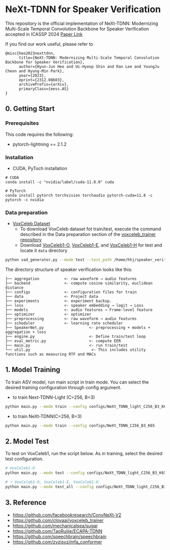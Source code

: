 # NeXt-TDNN for Speaker Verification

This repository is the official implementation of NeXt-TDNN: Modernizing Multi-Scale Temporal Convolution Backbone for Speaker Verification accepted in ICASSP 2024 [Paper Link](https://arxiv.org/abs/2312.08603)

If you find our work useful, please refer to 
```
@misc{heo2023nexttdnn,
      title={NeXt-TDNN: Modernizing Multi-Scale Temporal Convolution Backbone for Speaker Verification}, 
      author={Hyun-Jun Heo and Ui-Hyeop Shin and Ran Lee and YoungJu Cheon and Hyung-Min Park},
      year={2023},
      eprint={2312.08603},
      archivePrefix={arXiv},
      primaryClass={eess.AS}
}
```

## 0. Getting Start

### Prerequisites
This code requires the following:
* pytorch-lightning == 2.1.2

### Installation

* CUDA, PyToch installation
```
# CUDA
conda install -c "nvidia/label/cuda-11.8.0" cuda

# PyTorch
conda install pytorch torchvision torchaudio pytorch-cuda=11.8 -c pytorch -c nvidia
```




### Data preparation
- [VoxCeleb Dataset](https://www.robots.ox.ac.uk/~vgg/data/voxceleb/index.html#about)
  - To download VoxCeleb dataset fot train/test, execute the command described in the Data preparation section of the [voxceleb_trainer repository](https://github.com/clovaai/voxceleb_trainer)
  - Download [VoxCeleb1-O](https://www.robots.ox.ac.uk/~vgg/data/voxceleb/meta/veri_test2.txt), [VoxCeleb1-E](https://www.robots.ox.ac.uk/~vgg/data/voxceleb/meta/list_test_all2.txt), and [VoxCeleb1-H](https://www.robots.ox.ac.uk/~vgg/data/voxceleb/meta/list_test_hard2.txt)  for test and locate it `data` directory
 
```bash
python vad_generator.py --mode test --test_path /home/hhj/speaker_verification/voxceleb1 --test_list ./data/veri_test2.txt --save_path ./data/veri_test
``` 

 


The directory structure of speaker verification looks like this:

```
├── aggregation           <- raw waveform → audio features
├── backend               <- compute cosine similarity, euclidean distance
├── configs               <- configuration files for train
├── data                  <- Project data
├── experiments           <- experiment backup.
├── loss                  <- speaker embedding → logit → Loss
├── models                <- audio features → Frame-level feature
├── optimizer             <- optimizer
├── preprocessing         <- raw waveform → audio features 
├── scheduler             <- learning rate scheduler
├── SpeakerNet.py                    <- preprocessing + models + aggregation + loss
├── engine.py                        <- Define train/test loop
├── eval_metric.py                   <- compute EER
├── main.py                          <- run train/test
└── util.py                           <- This includes utility functions such as measuring RTF and MACs
```




## 1. Model Training
To train ASV model, run main script in train mode. You can select the desired training configuration through config argument.

- to train Next-TDNN-Light (C=256, B=3)
```bash
python main.py --mode train --config configs/NeXt_TDNN_light_C256_B3_K65
```
- to train NeXt-TDNN(C=256, B=3)
```bash
python main.py --mode train --config configs/NeXt_TDNN_C256_B3_K65
```



## 2. Model Test
To test on VoxCeleb1, run the script below. As in training, select the desired test configuration.


```bash
# VoxCeleb1-O
python main.py --mode test --config configs/NeXt_TDNN_light_C256_B3_K65

# ⚡ VoxCeleb1-O, VoxCeleb1-E, VoxCeleb1-H
python main.py --mode test_all --config configs/NeXt_TDNN_light_C256_B3_K65
```


## 3. Reference
- https://github.com/facebookresearch/ConvNeXt-V2
- https://github.com/clovaai/voxceleb_trainer
- https://github.com/mechanicalsea/sugar
- https://github.com/TaoRuijie/ECAPA-TDNN
- https://github.com/speechbrain/speechbrain
- https://github.com/zyzisyz/mfa_conformer



